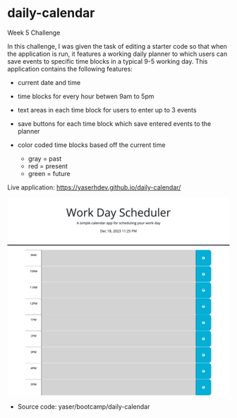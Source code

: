 # daily-calendar
Week 5 Challenge

In this challenge, I was given the task of editing a starter code so that when the application is run, it features a working daily planner to which users can save events to specific time blocks in a typical 9-5 working day. This application contains the following features:

- current date and time

- time blocks for every hour betwen 9am to 5pm

- text areas in each time block for users to enter up to 3 events

- save buttons for each time block which save entered events to the planner

- color coded time blocks based off the current time
    * gray = past
    * red = present
    * green = future


Live application: https://yaserhdev.github.io/daily-calendar/

![Screenshot of deployed application](assets/images/daily-calendar-screenshot.png)

* Source code: yaser/bootcamp/daily-calendar